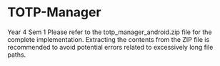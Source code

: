 # TOTP-Manager
Year 4 Sem 1
Please refer to the totp_manager_android.zip file for the complete implementation. Extracting the contents from the ZIP file is recommended to avoid potential errors related to excessively long file paths.
